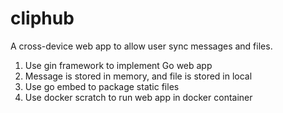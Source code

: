 # cliphub
A cross-device web app to allow user sync messages and files.
1. Use gin framework to implement Go web app
2. Message is stored in memory, and file is stored in local
3. Use go embed to package static files
4. Use docker scratch to run web app in docker container
